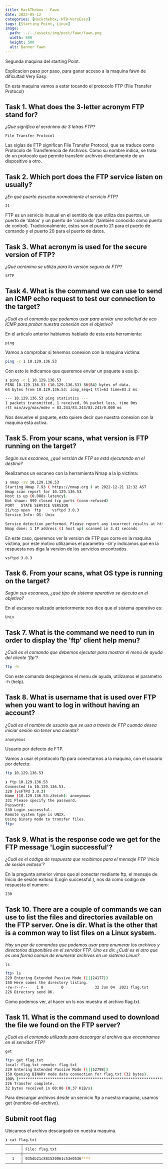 ```yaml
---
title: HackThebox - Fawn
date: 2023-05-12
categories: [Hackthebox, HTB-VeryEasy]
tags: [Starting Point, Linux]
image:
  path: ../../assets/img/post/fawn/fawn.png
  width: 800
  height: 500
  alt: Banner Fawn
---
```

Segunda maquina del starting Point.


Explicacion paso por paso, para ganar acceso a la maquina fawn de dificultad Very Easy.

En esta maquina vamos a estar tocando el protocolo FTP (File Transfer Protocol) 

## Task 1. What does the 3-letter acronym FTP stand for?

*¿Qué significa el acrónimo de 3 letras FTP?*

```text
File Transfer Protocol
```
Las siglas de FTP significan File Transfer Protocol, que se traduce como Protocolo de Transferencia de Archivos. Como su nombre indica, se trata de un protocolo que permite transferir archivos directamente de un dispositivo a otro.

## Task 2. Which port does the FTP service listen on usually?

*¿En qué puerto escucha normalmente el servicio FTP?*
```text
21
```
FTP es un servicio inusual en el sentido de que utiliza dos puertos, un puerto de 'datos' y un puerto de 'comando' (también conocido como puerto de control). Tradicionalmente, estos son el puerto 21 para el puerto de comando y el puerto 20 para el puerto de datos.

## Task 3. What acronym is used for the secure version of FTP?

*¿Qué acrónimo se utiliza para la versión segura de FTP?*

```text
SFTP
```

## Task 4. What is the command we can use to send an ICMP echo request to test our connection to the target?

*¿Cuál es el comando que podemos usar para enviar una solicitud de eco ICMP para probar nuestra conexión con el objetivo?*

En el articulo anterior habiamos hablado de esta esta herramienta:
```text
ping
```
Vamos a comprobar si tenemos conexion con la maquina victima:
```bash
ping -c 1 10.129.136.53
```
Con esto le indicamos que queremos enviar un paquete a esa ip.
```bash
❯ ping -c 1 10.129.136.53
PING 10.129.136.53 (10.129.136.53) 56(84) bytes of data.
64 bytes from 10.129.136.53: icmp_seq=1 ttl=63 time=83.2 ms

--- 10.129.136.53 ping statistics ---
1 packets transmitted, 1 received, 0% packet loss, time 0ms
rtt min/avg/max/mdev = 83.243/83.243/83.243/0.000 ms
```

Nos devuelve el paquete, esto quiere decir que nuestra conexion con la maquina esta activa.

## Task 5. From your scans, what version is FTP running on the target?

*Según sus escaneos, ¿qué versión de FTP se está ejecutando en el destino?*

Realizamos un escaneo con la herramienta Nmap a la ip victima:
```bash
❯ nmap -sV 10.129.136.53
Starting Nmap 7.93 ( https://nmap.org ) at 2022-12-21 12:32 AST
Nmap scan report for 10.129.136.53
Host is up (0.088s latency).
Not shown: 999 closed tcp ports (conn-refused)
PORT   STATE SERVICE VERSION
21/tcp open  ftp     vsftpd 3.0.3
Service Info: OS: Unix

Service detection performed. Please report any incorrect results at https://nmap.org/submit/ .
Nmap done: 1 IP address (1 host up) scanned in 3.41 seconds                                                           
```
En este caso, queremos ver la version de FTP que corre en la maquina victima, por este motivo utilizamos el parametro -sV y indicamos que en la respuesta nos diga la version de los servicios encontrados.

```text
vsftpd 3.0.3
```
## Task 6. From your scans, what OS type is running on the target?

*Según sus escaneos, ¿qué tipo de sistema operativo se ejecuta en el objetivo?*

En el escaneo realizado anteriormente nos dice que el sistema operativo es:
```text
Unix
```
## Task 7. What is the command we need to run in order to display the 'ftp' client help menu?

*¿Cuál es el comando que debemos ejecutar para mostrar el menú de ayuda del cliente 'ftp'?*

```bash 
ftp -h
```
Con este comando desplegamos el menu de ayuda, utilizamos el parametro -h (help).

## Task 8. What is username that is used over FTP when you want to log in without having an account?

*¿Cuál es el nombre de usuario que se usa a través de FTP cuando desea iniciar sesión sin tener una cuenta?*

```text
anonymous
```
Usuario por defecto de FTP.

Vamos a usar el protocolo ftp para conectarnos a la maquina, con el usuario por defecto:
```bash
ftp 10.129.136.53
```
```bash
❯ ftp 10.129.136.53
Connected to 10.129.136.53.
220 (vsFTPd 3.0.3)
Name (10.129.136.53:z3etxh): anonymous
331 Please specify the password.
Password: 
230 Login successful.
Remote system type is UNIX.
Using binary mode to transfer files.
ftp> 
```

## Task 9. What is the response code we get for the FTP message 'Login successful'? 

*¿Cuál es el código de respuesta que recibimos para el mensaje FTP 'Inicio de sesión exitoso'?*

En la pregunta anterior vimos que al conectar mediante ftp, el mensaje de Inicio de sesión exitoso (Login successful.), nos da como codigo de respuesta el numero:

```text
230
```

## Task 10. There are a couple of commands we can use to list the files and directories available on the FTP server. One is dir. What is the other that is a common way to list files on a Linux system.

*Hay un par de comandos que podemos usar para enumerar los archivos y directorios disponibles en el servidor FTP. Uno es dir. ¿Cuál es el otro que es una forma común de enumerar archivos en un sistema Linux?*

```text
ls
```

```bash
ftp> ls
229 Entering Extended Passive Mode (|||24177|)
150 Here comes the directory listing.
-rw-r--r--    1 0        0              32 Jun 04  2021 flag.txt
226 Directory send OK.
```
Como podemos ver, al hacer un ls nos muestra el archivo flag.txt.


## Task 11. What is the command used to download the file we found on the FTP server?

*¿Cuál es el comando utilizado para descargar el archivo que encontramos en el servidor FTP?*

```text
get 
```

```bash
ftp> get flag.txt
local: flag.txt remote: flag.txt
229 Entering Extended Passive Mode (|||52798|)
150 Opening BINARY mode data connection for flag.txt (32 bytes).
100% |*******************************************************************************************************************************************|    32       10.66 KiB/s    00:00 ETA
226 Transfer complete.
32 bytes received in 00:00 (0.37 KiB/s)
```
Para descargar archivos desde un servicio ftp a nuestra maquina, usamos get {nombre-del-archivo}.

## Submit root flag

Ubicamos el archivo descargado en nuestra maquina.

```bash
❯ cat flag.txt
───────┬────────────────────────────────────────────────────────────────────────────────────────────────────────────────────────────────────────────────────────────────────────────────
       │ File: flag.txt
───────┼────────────────────────────────────────────────────────────────────────────────────────────────────────────────────────────────────────────────────────────────────────────────
   1   │ 035db21c881520061c53e0536****
───────┴────────────────────────────────────────────────────────────────────────────────────────────────────────────────────────────────────────────────────────────────────────────────
```                                                                                                                                                                                        





